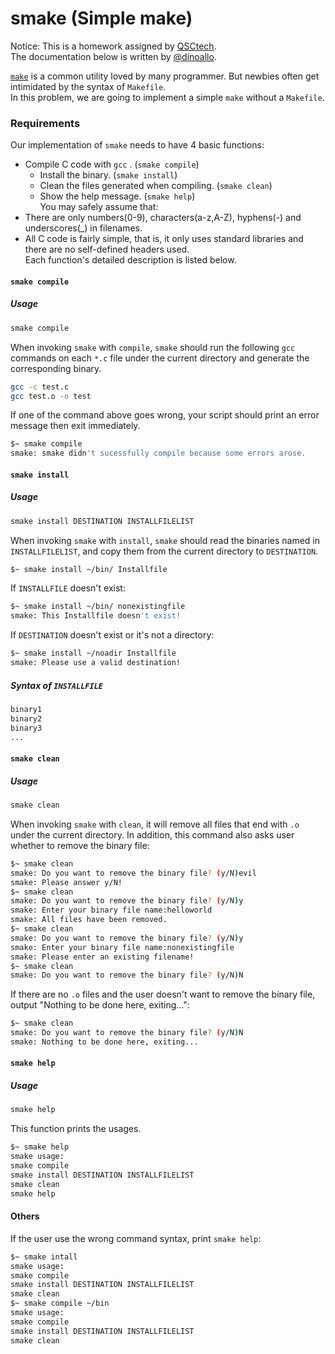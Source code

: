 # smake (Simple make)

Notice: This is a homework assigned by [QSCtech](https://github.com/QSCTech).  
The documentation below is written by [@dinoallo](https://github.com/dinoallo).  

[`make`](https://en.wikipedia.org/wiki/Make_(software)) is a common utility loved by many programmer. But newbies often get intimidated by the syntax of `Makefile`.  
In this problem, we are going to implement a simple `make` without a `Makefile`.  

### Requirements
Our implementation of `smake` needs to have 4 basic functions:  
- Compile C code with `gcc` . (`smake compile`)  
    - Install the binary. (`smake install`)  
    - Clean the files generated when compiling. (`smake clean`)  
    - Show the help message. (`smake help`)  
You may safely assume that:  
- There are only numbers(0-9), characters(a-z,A-Z), hyphens(-) and underscores(_) in filenames.  
- All C code is fairly simple, that is, it only uses standard libraries and there are no self-defined headers used.  
Each function's detailed description is listed below.  

#### `smake compile`
##### Usage
```sh
smake compile
```
When invoking `smake` with `compile`, `smake` should run the following `gcc` commands on each `*.c` file under the current directory and generate the corresponding binary.
```sh
gcc -c test.c
gcc test.o -o test
```
If one of the command above goes wrong, your script should print an error message then exit immediately.  
```sh
$~ smake compile
smake: smake didn't sucessfully compile because some errors arose.
```
#### `smake install`
##### Usage
```sh
smake install DESTINATION INSTALLFILELIST
```
When invoking `smake` with `install`, `smake` should read the binaries named in `INSTALLFILELIST`, and copy them from the current directory to `DESTINATION`.  
```sh
$~ smake install ~/bin/ Installfile
```
If `INSTALLFILE` doesn't exist:  
```sh
$~ smake install ~/bin/ nonexistingfile
smake: This Installfile doesn't exist!
```
If `DESTINATION` doesn't exist or it's not a directory:  
```sh
$~ smake install ~/noadir Installfile
smake: Please use a valid destination!
```
##### Syntax of `INSTALLFILE`
```sh
binary1
binary2
binary3
...
```
#### `smake clean`
##### Usage
```sh
smake clean
```
When invoking `smake` with `clean`, it will remove all files that end with `.o` under the current directory. In addition, this command also asks user whether to remove the binary file:  
```sh
$~ smake clean
smake: Do you want to remove the binary file? (y/N)evil
smake: Please answer y/N!
$~ smake clean
smake: Do you want to remove the binary file? (y/N)y
smake: Enter your binary file name:helloworld
smake: All files have been removed.
$~ smake clean
smake: Do you want to remove the binary file? (y/N)y
smake: Enter your binary file name:nonexistingfile
smake: Please enter an existing filename!
$~ smake clean
smake: Do you want to remove the binary file? (y/N)N
```
If there are no `.o` files and the user doesn't want to remove the binary file, output "Nothing to be done here, exiting...":  
```sh
$~ smake clean
smake: Do you want to remove the binary file? (y/N)N
smake: Nothing to be done here, exiting...
```
#### `smake help`
##### Usage
```sh
smake help
```
This function prints the usages.
```sh
$~ smake help
smake usage:
smake compile
smake install DESTINATION INSTALLFILELIST
smake clean
smake help
```
#### Others
If the user use the wrong command syntax, print `smake help`:  
```sh
$~ smake intall
smake usage:
smake compile
smake install DESTINATION INSTALLFILELIST
smake clean
$~ smake compile ~/bin
smake usage:
smake compile
smake install DESTINATION INSTALLFILELIST
smake clean
```

